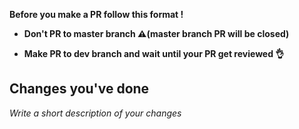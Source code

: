 **Before you make a PR follow this format !**

- **Don't PR to master branch ⚠️(master branch PR will be closed)**

- **Make PR to dev branch and wait until your PR get reviewed 👌**

## Changes you've done
_Write a short description of your changes_
